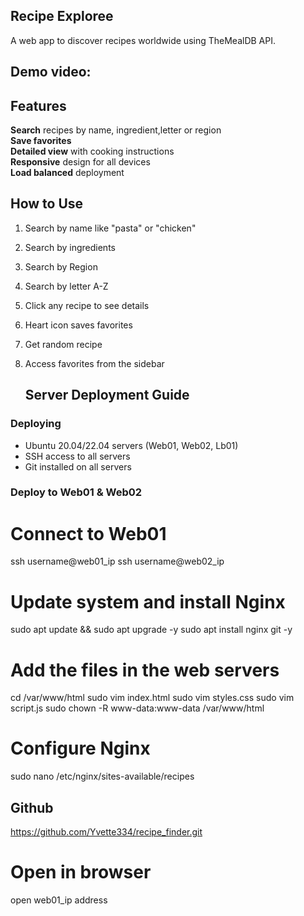  ## Recipe Exploree
 
A web app to discover recipes worldwide using TheMealDB API.

## Demo video:

## Features
 **Search** recipes by name, ingredient,letter or region  
 **Save favorites**  
 **Detailed view** with cooking instructions  
 **Responsive** design for all devices  
 **Load balanced** deployment  

## How to Use
1. Search by name like "pasta" or "chicken"
2. Search by ingredients
3. Search by Region
4. Search by letter A-Z
5. Click any recipe to see details
6. Heart icon saves favorites
7. Get random recipe
8. Access favorites from the sidebar

   ## Server Deployment Guide

### Deploying
- Ubuntu 20.04/22.04 servers (Web01, Web02, Lb01)
- SSH access to all servers
- Git installed on all servers

### Deploy to Web01 & Web02

# Connect to Web01
ssh username@web01_ip
ssh username@web02_ip

# Update system and install Nginx
sudo apt update && sudo apt upgrade -y
sudo apt install nginx git -y

# Add the files in the web servers
cd /var/www/html
sudo vim index.html
sudo vim styles.css
sudo vim script.js
sudo chown -R www-data:www-data /var/www/html

# Configure Nginx
sudo nano /etc/nginx/sites-available/recipes


## Github

https://github.com/Yvette334/recipe_finder.git 

# Open in browser
open web01_ip address
